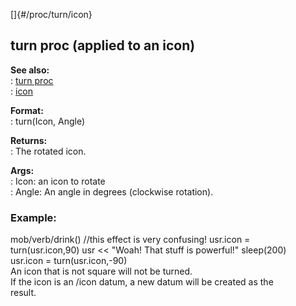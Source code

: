 []{#/proc/turn/icon}    
## turn proc (applied to an icon)    
**See also:**    
:   [turn proc](/ref/proc/turn.md)    
:   [icon](/ref/icon.md)    
<!-- -->    
**Format:**    
:   turn(Icon, Angle)    
<!-- -->    
**Returns:**    
:   The rotated icon.    
<!-- -->    
**Args:**    
:   Icon: an icon to rotate    
:   Angle: An angle in degrees (clockwise rotation).    
### Example:    
mob/verb/drink() //this effect is very confusing! usr.icon =    
turn(usr.icon,90) usr \<\< \"Woah! That stuff is powerful!\" sleep(200)    
usr.icon = turn(usr.icon,-90)    
An icon that is not square will not be turned.    
If the icon is an /icon datum, a new datum will be created as the    
result.  